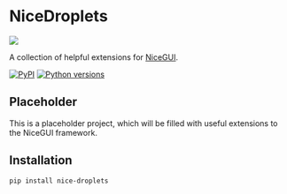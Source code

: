 # NiceDroplets

![](./media/ndlogo.svg)

A collection of helpful extensions for [NiceGUI](https://nicegui.io/).

[![PyPI](https://img.shields.io/pypi/v/nicegui?color=dark-green)](https://pypi.org/project/nicegui/)
[![Python versions](https://img.shields.io/badge/python-3.12%20|%203.13-blue.svg)](https://www.python.org/downloads/release/python-3106/)

## Placeholder

This is a placeholder project, which will be filled with useful extensions to the NiceGUI framework.

## Installation

```bash
pip install nice-droplets
```
